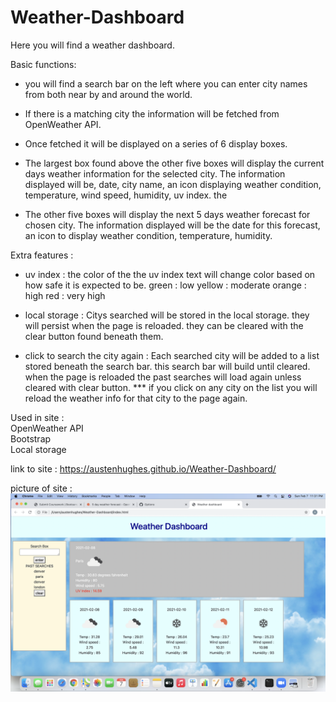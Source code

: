 # Weather-Dashboard

Here you will find a weather dashboard. 

Basic functions:

- you will find a search bar on the left where you can enter city names from both near by and around the world. 

- If there is a matching city the information will be fetched from OpenWeather API. 

- Once fetched it will be displayed on a series of 6 display boxes. 

- The largest box found above the other five boxes will display the current days weather information for the selected city. The information displayed will be, date, city name, an icon displaying weather condition, temperature, wind speed, humidity, uv index.
the 

- The other five boxes will display the next 5 days weather forecast for chosen city. The information displayed will be the date for this forecast, an icon to display weather condition, temperature, humidity.

Extra features :

- uv index : the color of the the uv index text will change color based on how safe it is expected to be. 
        green : low
        yellow : moderate
        orange : high
        red : very high 

- local storage : Citys searched will be stored in the local storage. they will persist when the page is reloaded. they can be cleared with the clear button found beneath them. 

- click to search the city again : Each searched city will be added to a list stored beneath the search bar. this search bar will build until cleared. when the page is reloaded the past searches will load again unless cleared with clear button. *** if you click on any city on the list you will reload the weather info for that city to the page again.

Used in site :</br>
OpenWeather API</br>
Bootstrap</br>
Local storage

link to site : https://austenhughes.github.io/Weather-Dashboard/

picture of site : ![](assets/dashboard.png)


